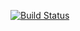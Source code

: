 [![Build Status](https://magnum.travis-ci.com/livioso/webeC.svg?token=kpWqqJtsH64npvSXGE75)](https://magnum.travis-ci.com/livioso/webeC)
